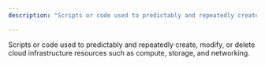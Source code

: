 ```yaml
---
description: "Scripts or code used to predictably and repeatedly create, modify, or delete cloud infrastructure resources such as compute, storage, and networking."

---
```

Scripts or code used to predictably and repeatedly create, modify, or delete cloud infrastructure resources such as compute, storage, and networking.
